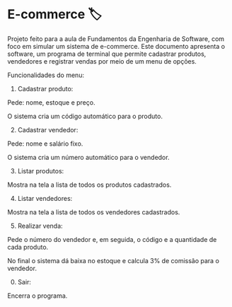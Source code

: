# E-commerce 🏷️
Projeto feito para a aula de Fundamentos da Engenharia de Software, com foco em simular um sistema de e-commerce. Este documento apresenta o software, um programa de terminal que permite cadastrar produtos, vendedores e registrar vendas por meio de um menu de opções.

Funcionalidades do menu:

1. Cadastrar produto:

Pede: nome, estoque e preço.

O sistema cria um código automático para o produto.

2. Cadastrar vendedor:

Pede: nome e salário fixo.

O sistema cria um número automático para o vendedor.

3. Listar produtos:

Mostra na tela a lista de todos os produtos cadastrados.

4. Listar vendedores:

Mostra na tela a lista de todos os vendedores cadastrados.

5. Realizar venda:

Pede o número do vendedor e, em seguida, o código e a quantidade de cada produto.

No final o sistema dá baixa no estoque e calcula 3% de comissão para o vendedor.

0. Sair:

Encerra o programa.

